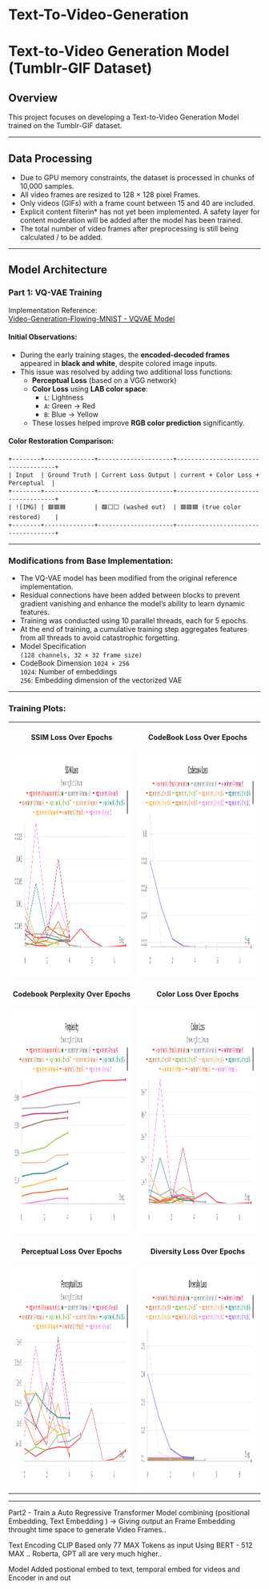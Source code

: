 # Text-To-Video-Generation
<!-- This project focuses on developing a Text-to-Video Generation Model trained on the Tumblr-GIF dataset.

Reading the Data
- Processing Data in chunks as the GPU Limit is low, splitting data in chunks of 10,000
- All the Frames are resized into 128 * 128
- Only including those Videos(GIF's) whose frame size is more than 15 and less than that of 40
- As of now I haven't added any security Safety for explicit content, will do it as an additive layer after model is created.
- Total Video frames at the end is in all 

Model Creation

Part1 - Training Frames on VQVAE from (https://github.com/Ishushan02/Video-Generation-Flowing-MNIST/blob/main/model-4-VQVAE.ipynb)
- Initial Training phase, the output encoded and decoding of frames where coming out as Black and white images see (imageVisualization/initial-VQVAE-results.png) 
eventhough the input Image was coloured Image. After which with addition of 2 loss, one was VGG based Perceptual Loss and the other was color Loss which converts 
image to LAB Color Space LAB(L:Lightness, A:Green to Red, B:blue to Yellow) which helped with RGB color prediction.

MAIN REASON

```
+--------+--------------+---------------------+------------------------------------+
| Input  | Ground Truth | Current Loss Output | current + Color Loss + Perceptual  |
+--------+--------------+---------------------+------------------------------------+
| ![IMG] | 🟩🟥🟦        | 🟩⬜⬜ (washed out)  | 🟩🟥🟦 (true color restored)    |
+--------+--------------+---------------------+------------------------------------+
```
- The implementation of VQVAE is little modified as compared with the previous implementation of the code (https://github.com/Ishushan02/Video-Generation-Flowing-MNIST/blob/main/model-4-VQVAE.ipynb). I have added residual connections in between the blocks such that gradients don't collapse and the ability to learn dynamic features are more. 
- Training all the threads (in total 10 threads) are trained for about 5 epochs, and at the end a cummulative data train from each thread such that the features are learned and older features are not forgotten.
- The encoded Images dimension are (128 channels, 32 * 32 frame dimension)
- Code Book Dimension : (1024 * 256) with 256 being embedding dimension of vectorized VAE -->

# Text-to-Video Generation Model (Tumblr-GIF Dataset)

## Overview

This project focuses on developing a Text-to-Video Generation Model trained on the Tumblr-GIF dataset.

---

## Data Processing

- Due to GPU memory constraints, the dataset is processed in chunks of 10,000 samples.
- All video frames are resized to 128 × 128 pixel Frames.
- Only videos (GIFs) with a frame count between 15 and 40 are included.
- Explicit content filterin* has not yet been implemented. A safety layer for content moderation will be added after the model has been trained.
- The total number of video frames after preprocessing is still being calculated / to be added.

---

## Model Architecture

### Part 1: VQ-VAE Training

Implementation Reference:  
[Video-Generation-Flowing-MNIST - VQVAE Model](https://github.com/Ishushan02/Video-Generation-Flowing-MNIST/blob/main/model-4-VQVAE.ipynb)

#### Initial Observations:
- During the early training stages, the **encoded-decoded frames** appeared in **black and white**, despite colored image inputs.
- This issue was resolved by adding two additional loss functions:
  - **Perceptual Loss** (based on a VGG network)
  - **Color Loss** using **LAB color space**:
    - `L`: Lightness  
    - `A`: Green → Red  
    - `B`: Blue → Yellow  
  - These losses helped improve **RGB color prediction** significantly.

#### Color Restoration Comparison:
```
+--------+--------------+---------------------+------------------------------------+
| Input  | Ground Truth | Current Loss Output | current + Color Loss + Perceptual  |
+--------+--------------+---------------------+------------------------------------+
| ![IMG] | 🟩🟥🟦        | 🟩⬜⬜ (washed out)  | 🟩🟥🟦 (true color restored)    |
+--------+--------------+---------------------+------------------------------------+
```
---

### Modifications from Base Implementation:
- The VQ-VAE model has been modified from the original reference implementation.
- Residual connections have been added between blocks to prevent gradient vanishing and enhance the model’s ability to learn dynamic features.
- Training was conducted using 10 parallel threads, each for 5 epochs.
- At the end of training, a cumulative training step aggregates features from all threads to avoid catastrophic forgetting.
- Model Specification  
    `(128 channels, 32 × 32 frame size)`
- CodeBook Dimension
    `1024 × 256`  
    `1024`: Number of embeddings  
    `256`: Embedding dimension of the vectorized VAE

---

### Training Plots:

<table>
  <tr>
    <td>
      <div align="center">
      <h4>SSIM Loss Over Epochs</h4>
      </div>
      <img src="imageVisualization/ssimLoss.png" width="400" height="450"/>
    </td>
    <td>
      <div align="center">
      <h4>CodeBook Loss Over Epochs</h4>
      </div>
      <img src="imageVisualization/codebookLoss.png" width="400" height="450"/>
    </td>
  </tr>
  <tr>
    <td>
      <div align="center">
      <h4>Codebook Perplexity Over Epochs</h4>
      </div>
      <img src="imageVisualization/perplexity.png" width="400" height="450"/>
    </td>
    <td>
      <div align="center">
      <h4>Color Loss Over Epochs</h4>
      </div>
      <img src="imageVisualization/colorLoss.png" width="400" height="450"/>
    </td>
  </tr>
  <tr>
    <td>
      <div align="center">
      <h4>Perceptual Loss Over Epochs</h4>
      </div>
      <img src="imageVisualization/perceptualLoss.png" width="400" height="450"/>
    </td>
    <td>
      <div align="center">
      <h4>Diversity Loss Over Epochs</h4>
      </div>
      <img src="imageVisualization/diversityLoss.png" width="400" height="450"/>
    </td>
  </tr>
</table>

---


Part2 - Train a Auto Regressive Transformer Model combining (positional Embedding, Text Embedding ) -> Giving output an Frame Embedding  throught time space to generate Video Frames..



Text Encoding 
CLIP Based only 77 MAX Tokens as input
Using BERT - 512 MAX .. 
Roberta, GPT all are very much higher..

Model
Added postional embed to text, temporal embed for videos and Encoder in and out
